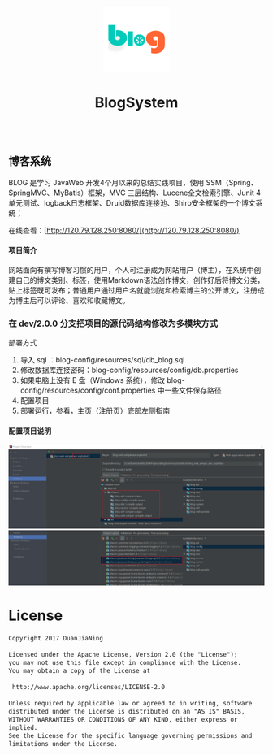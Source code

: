 <p align="center">
	<img width="130px" src="https://raw.githubusercontent.com/DuanJiaNing/Pictures/master/BlogSystem/logo.png"/>
	<br/><h1 align="center">BlogSystem<br/></h1><br/><br/>
</p>

## 博客系统

BLOG 是学习 JavaWeb 开发4个月以来的总结实践项目，使用 SSM（Spring、SpringMVC、MyBatis）框架，MVC 三层结构、Lucene全文检索引擎、Junit 4单元测试、logback日志框架、Druid数据库连接池、Shiro安全框架的一个博文系统；

在线查看：[http://120.79.128.250:8080/](http://120.79.128.250:8080/)<br>

#### 项目简介

网站面向有撰写博客习惯的用户，个人可注册成为网站用户（博主），在系统中创建自己的博文类别、标签，使用Markdown语法创作博文，创作好后将博文分类，贴上标签既可发布；普通用户通过用户名就能浏览和检索博主的公开博文，注册成为博主后可以评论、喜欢和收藏博文。

### 在 dev/2.0.0 分支把项目的源代码结构修改为多模块方式

部署方式

1. 导入 sql ：blog-config/resources/sql/db_blog.sql
2. 修改数据库连接密码：blog-config/resources/config/db.properties
3. 如果电脑上没有 E 盘（Windows 系统），修改 blog-config/resources/config/conf.properties 中一些文件保存路径
4. 配置项目
5. 部署运行，参看，主页（注册页）底部左侧指南

#### 配置项目说明
![](https://raw.githubusercontent.com/DuanJiaNing/Pictures/master/BlogSystem/dep-1.png)
<br>
![](https://raw.githubusercontent.com/DuanJiaNing/Pictures/master/BlogSystem/dep-2.png)


License
============

    Copyright 2017 DuanJiaNing

	Licensed under the Apache License, Version 2.0 (the "License");
	you may not use this file except in compliance with the License.
	You may obtain a copy of the License at

     http://www.apache.org/licenses/LICENSE-2.0

	Unless required by applicable law or agreed to in writing, software
	distributed under the License is distributed on an "AS IS" BASIS,
	WITHOUT WARRANTIES OR CONDITIONS OF ANY KIND, either express or implied.
	See the License for the specific language governing permissions and
	limitations under the License.


